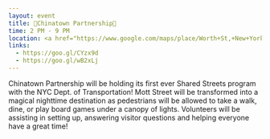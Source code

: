 ```yaml
---
layout: event
title: 🏮Chinatown Partnership🏮
time: 2 PM - 9 PM
location: <a href="https://www.google.com/maps/place/Worth+St,+New+York,+NY/@40.716102,-74.0018136,17z/data=!4m5!3m4!1s0x89c25a210057dba3:0xf7946cbbb3aa4256!8m2!3d40.7159231!4d-74.003777">Mott Street (Between Canal and Worth St)</a>, Manhattan
links:
  - https://goo.gl/CYzx9d
  - https://goo.gl/wB2xLj
---
```

Chinatown Partnership will be holding its first ever Shared Streets program with the NYC Dept. of Transportation! Mott Street will be transformed into a magical nighttime destination as pedestrians will be allowed to take a walk, dine, or play board games under a canopy of lights. Volunteers will be assisting in setting up, answering visitor questions and helping everyone have a great time!
